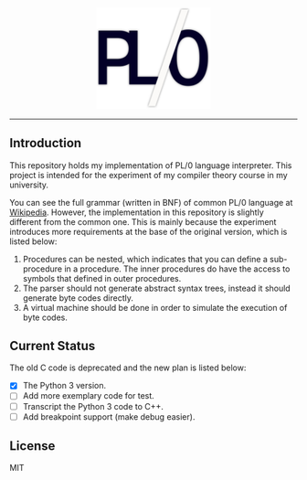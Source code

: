 <p align="center"><img src="https://raw.githubusercontent.com/chengluyu/PL0/master/pl0.png" width=200></p>

-----

## Introduction

This repository holds my implementation of PL/0 language interpreter. This project is intended for the experiment of my compiler theory course in my university.

You can see the full grammar (written in BNF) of common PL/0 language at [Wikipedia](https://en.wikipedia.org/wiki/PL/0). However, the implementation in this repository is slightly different from the common one. This is mainly because the experiment introduces more requirements at the base of the original version, which is listed below:

1. Procedures can be nested, which indicates that you can define a sub-procedure in a procedure. The inner procedures do have the access to symbols that defined in outer procedures.
2. The parser should not generate abstract syntax trees, instead it should generate byte codes directly. 
3. A virtual machine should be done in order to simulate the execution of byte codes.

## Current Status

The old C code is deprecated and the new plan is listed below:

- [x] The Python 3 version.
- [ ] Add more exemplary code for test.
- [ ] Transcript the Python 3 code to C++.
- [ ] Add breakpoint support (make debug easier).

## License 

MIT
